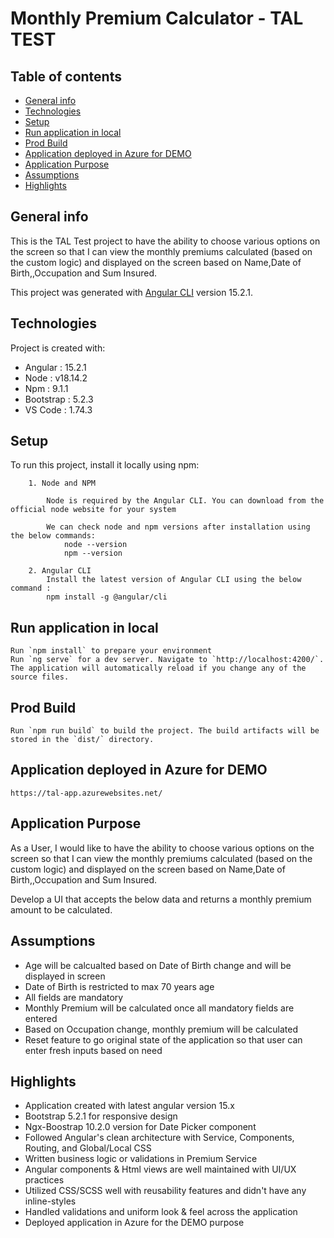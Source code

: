 # Monthly Premium Calculator - TAL TEST

## Table of contents
* [General info](#general-info)
* [Technologies](#technologies)
* [Setup](#setup)
* [Run application in local](#run-application-in-local)
* [Prod Build](#prod-build)
* [Application deployed in Azure for DEMO](#application-deployed-in-azure-for-demo)
* [Application Purpose](#application-purpose)
* [Assumptions](#assumptions)
* [Highlights](#highlights)

## General info
This is the TAL Test project to have the ability to choose various options on the screen so that I can view the monthly premiums calculated (based on the custom logic) and displayed on the screen based on Name,Date of Birth,,Occupation and Sum Insured.

This project was generated with [Angular CLI](https://github.com/angular/angular-cli) version 15.2.1.
	
## Technologies
Project is created with:
* Angular : 15.2.1
* Node : v18.14.2
* Npm : 9.1.1
* Bootstrap : 5.2.3
* VS Code : 1.74.3
	
## Setup
To run this project, install it locally using npm:

```
    1. Node and NPM
	
        Node is required by the Angular CLI. You can download from the official node website for your system

        We can check node and npm versions after installation using the below commands:
            node --version
            npm --version

	2. Angular CLI
        Install the latest version of Angular CLI using the below command :
        npm install -g @angular/cli
```

## Run application in local
```
Run `npm install` to prepare your environment
Run `ng serve` for a dev server. Navigate to `http://localhost:4200/`. The application will automatically reload if you change any of the source files.
```
## Prod Build
```
Run `npm run build` to build the project. The build artifacts will be stored in the `dist/` directory.
```

## Application deployed in Azure for DEMO
```
https://tal-app.azurewebsites.net/
```
## Application Purpose

As a User, I would like to have the ability to choose various options on the screen so that I can view the monthly premiums calculated (based on the custom logic) and displayed on the screen based on Name,Date of Birth,,Occupation and Sum Insured.

Develop a UI that accepts the below data and returns a monthly premium amount to be calculated.

## Assumptions

* Age will be calcualted based on Date of Birth change and will be displayed in screen
* Date of Birth is restricted to max 70 years age
* All fields are mandatory
* Monthly Premium will be calculated once all mandatory fields are entered
* Based on Occupation change, monthly premium will be calculated
* Reset feature to go original state of the application so that user can enter fresh inputs based on need

## Highlights

* Application created with latest angular version 15.x
* Bootstrap 5.2.1 for responsive design
* Ngx-Boostrap 10.2.0 version for Date Picker component
* Followed Angular's clean architecture with Service, Components, Routing, and Global/Local CSS
* Written business logic or validations in Premium Service
* Angular components & Html views are well maintained with UI/UX practices
* Utilized CSS/SCSS well with reusability features and didn't have any inline-styles
* Handled validations and uniform look & feel across the application
* Deployed application in Azure for the DEMO purpose
